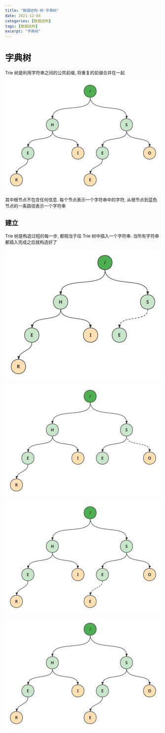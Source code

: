 ```yaml
---
title: "数据结构-树-字典树"
date: 2021-12-04
categories: [数据结构]
tags: [数据结构]
excerpt: "字典树"
---
```


# 字典树

Trie 树是利用字符串之间的公共前缀, 将重复的前缀合并在一起

![](https://raw.githubusercontent.com/dmjcb/SelfImgur/main/2022-4-4-1241.svg)

其中根节点不包含任何信息. 每个节点表示一个字符串中的字符, 从根节点到蓝色节点的一条路径表示一个字符串

## 建立

Trie 树是构造过程的每一步, 都相当于往 Trie 树中插入一个字符串. 当所有字符串都插入完成之后就构造好了

![](https://raw.githubusercontent.com/dmjcb/SelfImgur/main/2022-4-4-1241-3.svg)

![](https://raw.githubusercontent.com/dmjcb/SelfImgur/main/2022-4-4-1241-2.svg)

![](https://raw.githubusercontent.com/dmjcb/SelfImgur/main/2022-4-4-1241-1.svg)

![](https://raw.githubusercontent.com/dmjcb/SelfImgur/main/2022-4-4-1241.svg)